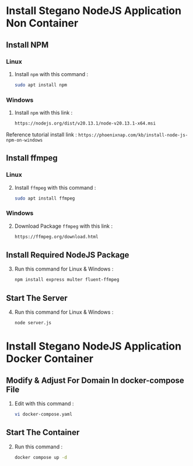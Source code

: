 # Install Stegano NodeJS Application Non Container

## Install NPM
### Linux
1. Install `npm` with this command :
   ```sh
   sudo apt install npm

### Windows
1. Install `npm` with this link :
   ```sh
   https://nodejs.org/dist/v20.13.1/node-v20.13.1-x64.msi

Reference tutorial install link : `https://phoenixnap.com/kb/install-node-js-npm-on-windows`

## Install ffmpeg
### Linux
2. Install `ffmpeg` with this command :
   ```sh
   sudo apt install ffmpeg

### Windows
2. Download Package `ffmpeg` with this link :
   ```sh
   https://ffmpeg.org/download.html

## Install Required NodeJS Package

3. Run this command for Linux & Windows :
   ```sh
   npm install express multer fluent-ffmpeg

## Start The Server

4. Run this command for Linux & Windows :
   ```sh
   node server.js


# Install Stegano NodeJS Application Docker Container

## Modify & Adjust For Domain In docker-compose File
1. Edit with this command :
   ```sh
   vi docker-compose.yaml

## Start The Container
2. Run this command :
   ```sh
   docker compose up -d
